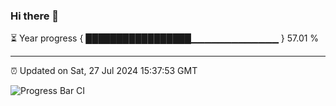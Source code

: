 ### Hi there 👋

⏳ Year progress { █████████████████▁▁▁▁▁▁▁▁▁▁▁▁▁ } 57.01 %

---

⏰ Updated on Sat, 27 Jul 2024 15:37:53 GMT

![Progress Bar CI](https://github.com/IshwaranRudhara/GIT-ACTION/workflows/Progress%20Bar%20CI/badge.svg)
